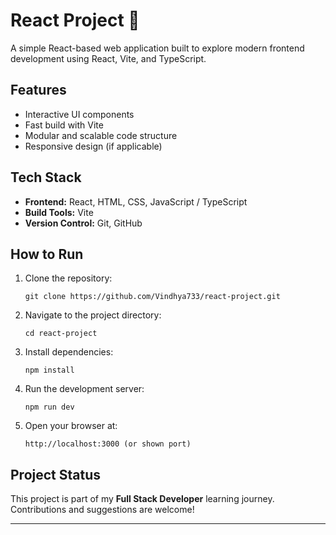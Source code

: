 # React Project 🚀

A simple React-based web application built to explore modern frontend development using React, Vite, and TypeScript.

## Features

- Interactive UI components
- Fast build with Vite
- Modular and scalable code structure
- Responsive design (if applicable)

## Tech Stack

- **Frontend:** React, HTML, CSS, JavaScript / TypeScript
- **Build Tools:** Vite
- **Version Control:** Git, GitHub

## How to Run

1. Clone the repository:
    ```
    git clone https://github.com/Vindhya733/react-project.git
    ```

2. Navigate to the project directory:
    ```
    cd react-project
    ```

3. Install dependencies:
    ```
    npm install
    ```

4. Run the development server:
    ```
    npm run dev
    ```

5. Open your browser at:
    ```
    http://localhost:3000 (or shown port)
    ```

## Project Status

This project is part of my **Full Stack Developer** learning journey.  
Contributions and suggestions are welcome!

---
